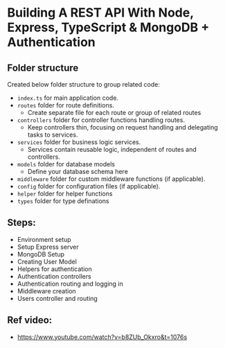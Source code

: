 # Building A REST API With Node, Express, TypeScript & MongoDB + Authentication

## Folder structure

Created below folder structure to group related code:
* `index.ts` for main application code.
* `routes` folder for route definitions.
  * Create separate file for each route or group of related routes 
* `controllers` folder for controller functions handling routes.
  * Keep controllers thin, focusing on request handling and delegating tasks to services.
* `services` folder for business logic services.
  * Services contain reusable logic, independent of routes and controllers.
* `models` folder for database models 
  * Define your database schema here
* `middleware` folder for custom middleware functions (if applicable).
* `config` folder for configuration files (if applicable).
* `helper` folder for helper functions
* `types` folder for type definations


## Steps:
- Environment setup
- Setup Express server
- MongoDB Setup
- Creating User Model
- Helpers for authentication
- Authentication controllers
- Authentication routing and logging in
- Middleware creation
- Users controller and routing

## Ref video: 
- https://www.youtube.com/watch?v=b8ZUb_Okxro&t=1076s
